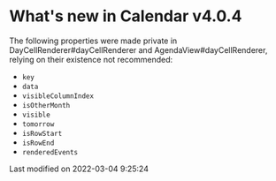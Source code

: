 # What's new in Calendar v4.0.4

The following properties were made private in DayCellRenderer#dayCellRenderer and AgendaView#dayCellRenderer, relying on
their existence not recommended:

* `key`
* `data`
* `visibleColumnIndex`
* `isOtherMonth`
* `visible`
* `tomorrow`
* `isRowStart`
* `isRowEnd`
* `renderedEvents`



<p class="last-modified">Last modified on 2022-03-04 9:25:24</p>